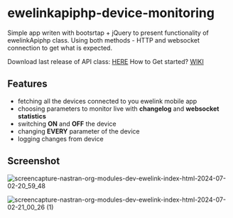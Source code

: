 # ewelinkapiphp-device-monitoring

Simple app writen with bootsrtap + jQuery to present functionality of ewelinkApiphp class.
Using both methods - HTTP and websocket connection to get what is expected.

Download last release of API class: [HERE](https://github.com/PJanisio/ewelinkApiPhp/releases)
How to Get started? [WIKI](https://github.com/PJanisio/ewelinkApiPhp/wiki)

## Features

- fetching all the devices connected to you ewelink mobile app
- choosing parameters to monitor live with **changelog** and **websocket statistics**
- switching **ON** and **OFF** the device
- changing **EVERY** parameter of the device
- logging changes from device

## Screenshot

![screencapture-nastran-org-modules-dev-ewelink-index-html-2024-07-02-20_59_48](https://github.com/PJanisio/ewelinkapiphp-device-monitoring/assets/9625885/9609b84e-0c1a-4e48-b5cc-67fb7b3a9dae)

![screencapture-nastran-org-modules-dev-ewelink-index-html-2024-07-02-21_00_26 (1)](https://github.com/PJanisio/ewelinkapiphp-device-monitoring/assets/9625885/d8aa230e-092b-4af5-be1b-a2e9af35817a)
